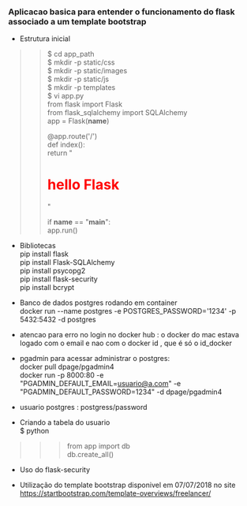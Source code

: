 ### Aplicacao basica para entender o funcionamento do flask associado a um template bootstrap  
* Estrutura inicial  


>> $ cd app_path   
>> $ mkdir -p static/css  
>> $ mkdir -p static/images  
>> $ mkdir -p static/js  
>> $ mkdir -p templates   
>> $ vi app.py  
>>    from flask import Flask     
>>    from flask_sqlalchemy import SQLAlchemy    
>>    app = Flask(__name__)    
>>  
>>    @app.route('/')    
>>    def index():    
>>        return "<h1 style='color: red'>hello Flask</h1>"    
>>  
>>    if __name__ == "__main__":    
>>        app.run()    

- Bibliotecas   
 pip install flask    
 pip install Flask-SQLAlchemy    
 pip install psycopg2    
 pip install flask-security    
 pip install bcrypt    


- Banco de dados postgres rodando em container   
docker run --name postgres -e POSTGRES_PASSWORD='1234'  -p 5432:5432 -d postgres  

* atencao para erro no login no docker hub : o docker do mac estava logado com o email e nao com o docker id , que é só o id_docker 

* pgadmin para acessar administrar o  postgres:  
docker pull dpage/pgadmin4  
docker run -p 8000:80  -e "PGADMIN_DEFAULT_EMAIL=usuario@a.com"  -e "PGADMIN_DEFAULT_PASSWORD=1234" -d dpage/pgadmin4  

- usuario postgres : postgress/password  

- Criando a tabela do usuario   
$ python   

>>> from app import db   
>>> db.create_all()  

- Uso do flask-security

- Utilização do template bootstrap disponivel em 07/07/2018 no site https://startbootstrap.com/template-overviews/freelancer/
